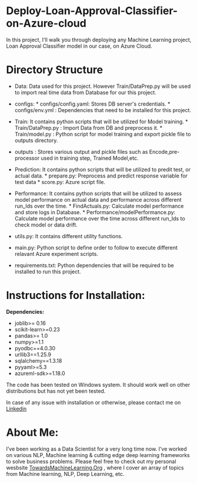 # Deploy-Loan-Approval-Classifier-on-Azure-cloud

In this project, I'll walk you through deploying any Machine Learning project, Loan Approval Classifier model in our case, on Azure Cloud.

# **Directory Structure**
 * Data: Data used for this project. However Train/DataPrep.py will be used to import real time data from Database for our this project.
 * configs:
	    * configs/config.yaml: Stores DB server's credentials.
	    * configs/env.yml : Dependencies that need to be installed for this project.
 * Train: It contains python scripts that will be utilized for Model training.
	    * Train/DataPrep.py : Import Data from DB and preprocess it.
	    * Train/model.py :  Python script for model training and export pickle file to outputs directory.

* outputs : Stores various output and pickle files such as Encode,pre-processor used in training step, Trained Model,etc.

* Prediction: It contains python scripts that will be utilized to predit test, or actual data.
      * prepare.py: Preprocess and predict response variable for test data
      * score.py: Azure script file.
* Performance: It contains python scripts that will be utilized to assess model performance on actual data and performance across different run_Ids over the time.
      * FindActuals.py: Calculate model performance and store logs in Database.
      * Performance/modelPerformance.py: Calculate model performance over the time across different run_Ids to check model or data drift.

* utils.py: It contains different utility functions.
* main.py: Python script to define order to follow to execute different relavant Azure experiment scripts.
* requirements.txt: Python dependencies that will be required to be installed to run this project.

# **Instructions for Installation:**
**Dependencies:**
* joblib>= 0.16
* scikit-learn>=0.23
* pandas>= 1.0
* numpy>=1.1
* pyodbc==4.0.30
* urllib3==1.25.9
* sqlalchemy==1.3.18
* pyyaml>=5.3
* azureml-sdk>=1.18.0

The code has been tested on Windows system. It should work well on other distributions but has not yet been tested.

In case of any issue with installation or otherwise, please contact me on [Linkedin](https://www.linkedin.com/in/praveen-kumar-anwla-49169266/)


# **About Me:**
I’ve been working as a Data Scientist for a very long time now. I've worked on various NLP, Machine learning & cutting edge deep learning frameworks to solve business problems. Please feel free to check out my personal wesbsite [TowardsMachineLearning.Org](https://towardsmachinelearning.org/) , where I cover an array of topics from Machine learning, NLP, Deep Learning, etc.




